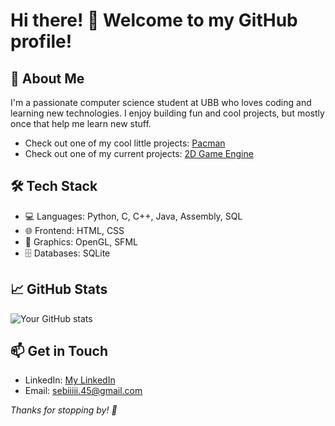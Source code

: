 # Hi there! 👋 Welcome to my GitHub profile!

## 🚀 About Me
I'm a passionate computer science student at UBB who loves coding and learning new technologies. I enjoy building fun and cool projects, but mostly once that help me learn new stuff.
- Check out one of my cool little projects: [Pacman](https://github.com/SebiB24/PacMan)
- Check out one of my current projects: [2D Game Engine](https://github.com/SebiB24/2DGE)

## 🛠 Tech Stack
- 💻 Languages: Python, C, C++, Java, Assembly, SQL
- 🌐 Frontend: HTML, CSS
- 🎨 Graphics: OpenGL, SFML
- 🗄️ Databases: SQLite

## 📈 GitHub Stats
![Your GitHub stats](https://github-readme-stats.vercel.app/api?username=SebiB24&show_icons=true&theme=radical)

## 📫 Get in Touch
- LinkedIn: [My LinkedIn](https://linkedin.com/in/sebi-b-a38127330)
- Email: sebiiiii.45@gmail.com
  
_Thanks for stopping by! 🚀_





<!--
**SebiB24/SebiB24** is a ✨ _special_ ✨ repository because its `README.md` (this file) appears on your GitHub profile.

Here are some ideas to get you started:

- 🔭 I’m currently working on ...
- 🌱 I’m currently learning ...
- 👯 I’m looking to collaborate on ...
- 🤔 I’m looking for help with ...
- 💬 Ask me about ...
- 📫 How to reach me: ...
- 😄 Pronouns: ...
- ⚡ Fun fact: ...
-->
